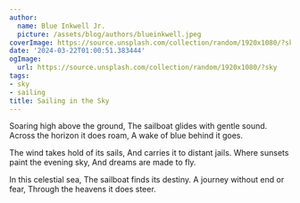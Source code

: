 ```yaml
---
author:
  name: Blue Inkwell Jr.
  picture: /assets/blog/authors/blueinkwell.jpeg
coverImage: https://source.unsplash.com/collection/random/1920x1080/?sky
date: '2024-03-22T01:00:51.383444'
ogImage:
  url: https://source.unsplash.com/collection/random/1920x1080/?sky
tags:
- sky
- sailing
title: Sailing in the Sky
---
```


Soaring high above the ground,
The sailboat glides with gentle sound.
Across the horizon it does roam,
A wake of blue behind it goes.

The wind takes hold of its sails,
And carries it to distant jails.
Where sunsets paint the evening sky,
And dreams are made to fly.

In this celestial sea,
The sailboat finds its destiny.
A journey without end or fear,
Through the heavens it does steer.